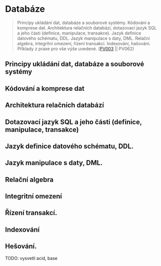 # Databáze
> Principy ukládání dat, databáze a souborové systémy. Kódování a komprese dat. Architektura relačních databází, dotazovací jazyk SQL a jeho části (definice, manipulace, transakce). Jazyk definice datového schématu, DDL. Jazyk manipulace s daty, DML. Relační algebra, integritní omezení, řízení transakcí. Indexování, hašování. Příklady z praxe pro vše výše uvedené. ([PV003](https://is.muni.cz/auth/el/fi/jaro2022/PV003/um/) || PV062)

## Principy ukládání dat, databáze a souborové systémy
## Kódování a komprese dat
## Architektura relačních databází
## Dotazovací jazyk SQL a jeho části (definice, manipulace, transakce)
## Jazyk definice datového schématu, DDL.
## Jazyk manipulace s daty, DML.
## Relační algebra
## Integritní omezení
## Řízení transakcí.
## Indexování
## Hešování.


TODO: vysvetli acid, base